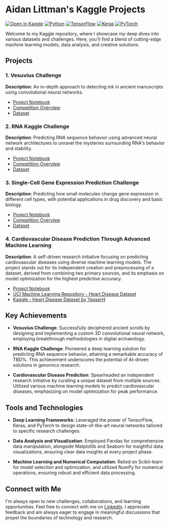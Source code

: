 # Aidan Littman's Kaggle Projects

[![Open In Kaggle](https://img.shields.io/badge/-Kaggle-blue?logo=kaggle)](https://www.kaggle.com/colewelkins)
[![Python](https://img.shields.io/badge/Python-3.7%2B-blue.svg)](https://www.python.org/downloads/)
[![TensorFlow](https://img.shields.io/badge/Framework-TensorFlow-orange.svg)](https://www.tensorflow.org/)
[![Keras](https://img.shields.io/badge/Framework-Keras-orange.svg)](https://keras.io/)
[![PyTorch](https://img.shields.io/badge/Framework-PyTorch-orange.svg)](https://pytorch.org/)

Welcome to my Kaggle repository, where I showcase my deep dives into various datasets and challenges. Here, you'll find a blend of cutting-edge machine learning models, data analysis, and creative solutions.

## Projects

### 1. Vesuvius Challenge
**Description**: An in-depth approach to detecting ink in ancient manuscripts using convolutional neural networks.
- [Project Notebook](https://www.kaggle.com/code/colewelkins/give-me-words)
- [Competition Overview](https://www.kaggle.com/competitions/vesuvius-challenge-ink-detection)
- [Dataset](https://www.kaggle.com/competitions/vesuvius-challenge-ink-detection/)

### 2. RNA Kaggle Challenge
 **Description**: Predicting RNA sequence behavior using advanced neural network architectures to unravel the mysteries surrounding RNA's behavior and stability.
- [Project Notebook](https://www.kaggle.com/code/colewelkins/mlrna)
- [Competition Overview](https://www.kaggle.com/competitions/stanford-ribonanza-rna-folding/overview)
- [Dataset](https://www.kaggle.com/competitions/stanford-ribonanza-rna-folding/data)

### 3. Single-Cell Gene Expression Prediction Challenge
 **Description**: Predicting how small molecules change gene expression in different cell types, with potential applications in drug discovery and basic biology.
- [Project Notebook](https://www.kaggle.com/code/colewelkins/pert30)
- [Competition Overview](https://www.kaggle.com/competitions/open-problems-single-cell-perturbations/overview)
- [Dataset](https://www.kaggle.com/competitions/open-problems-single-cell-perturbations/data)


### 4. Cardiovascular Disease Prediction Through Advanced Machine Learning
**Description**: A self-driven research initiative focusing on predicting cardiovascular diseases using diverse machine learning models. The project stands out for its independent creation and preprocessing of a dataset, derived from combining two primary sources, and its emphasis on model optimization for the highest predictive accuracy.
- [Project Notebook](https://www.kaggle.com/code/colewelkins/cardiovascular-example)
- [UCI Machine Learning Repository - Heart Disease Dataset](https://archive.ics.uci.edu/dataset/45/heart+disease)
- [Kaggle - Heart Disease Dataset by YasserH](https://www.kaggle.com/datasets/yasserh/heart-disease-dataset)


## Key Achievements

- **Vesuvius Challenge**: Successfully deciphered ancient scrolls by designing and implementing a custom 3D convolutional neural network, employing breakthrough methodologies in digital archaeology.
  
- **RNA Kaggle Challenge**: Pioneered a deep learning solution for predicting RNA sequence behavior, attaining a remarkable accuracy of TBD%. This achievement underscores the potential of AI-driven solutions in genomics research.
  
- **Cardiovascular Disease Prediction**: Spearheaded an independent research initiative by curating a unique dataset from multiple sources. Utilized various machine learning models to predict cardiovascular diseases, emphasizing on model optimization for peak performance.

## Tools and Technologies

- **Deep Learning Frameworks**: Leveraged the power of TensorFlow, Keras, and PyTorch to design state-of-the-art neural networks tailored to specific research challenges.
  
- **Data Analysis and Visualization**: Employed Pandas for comprehensive data manipulation, alongside Matplotlib and Seaborn for insightful data visualizations, ensuring clear data insights at every project phase.
  
- **Machine Learning and Numerical Computation**: Relied on Scikit-learn for model selection and optimization, and utilized NumPy for numerical operations, ensuring robust and efficient data processing.

## Connect with Me

I'm always open to new challenges, collaborations, and learning opportunities. Feel free to connect with me on [LinkedIn](https://www.linkedin.com/in/aidanlittman). I appreciate feedback and am always eager to engage in meaningful discussions that propel the boundaries of technology and research.
